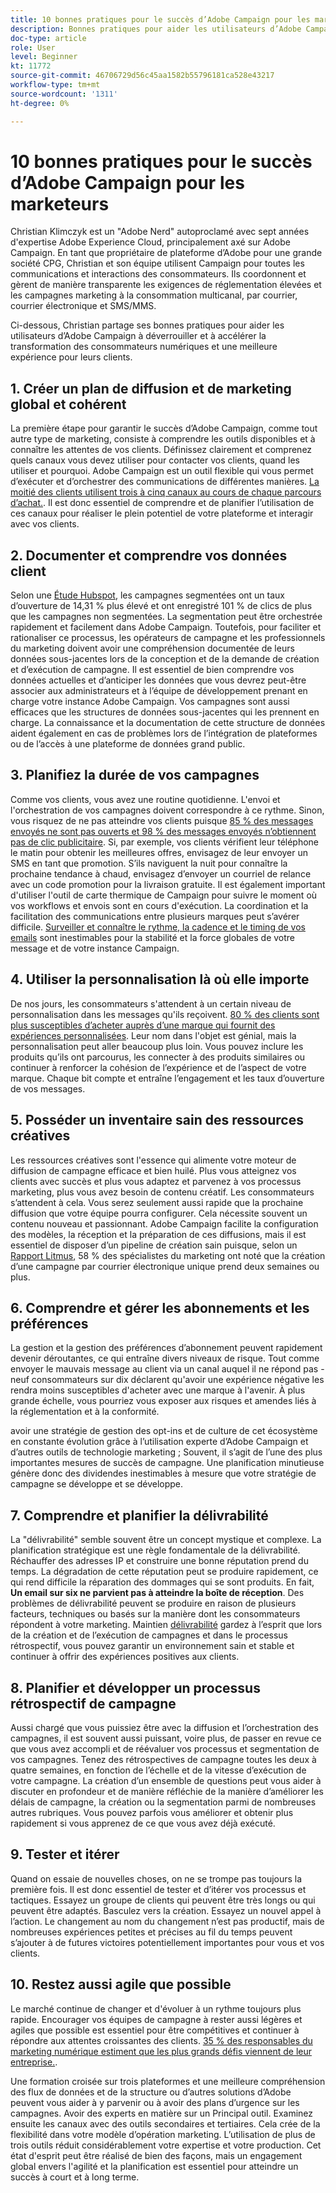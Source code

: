 ```yaml
---
title: 10 bonnes pratiques pour le succès d’Adobe Campaign pour les marketeurs
description: Bonnes pratiques pour aider les utilisateurs d’Adobe Campaign à déverrouiller et à accélérer la transformation des consommateurs numériques et une meilleure expérience pour leurs clients.
doc-type: article
role: User
level: Beginner
kt: 11772
source-git-commit: 46706729d56c45aa1582b55796181ca528e43217
workflow-type: tm+mt
source-wordcount: '1311'
ht-degree: 0%

---
```



# 10 bonnes pratiques pour le succès d’Adobe Campaign pour les marketeurs

Christian Klimczyk est un &quot;Adobe Nerd&quot; autoproclamé avec sept années d&#39;expertise Adobe Experience Cloud, principalement axé sur Adobe Campaign. En tant que propriétaire de plateforme d’Adobe pour une grande société CPG, Christian et son équipe utilisent Campaign pour toutes les communications et interactions des consommateurs. Ils coordonnent et gèrent de manière transparente les exigences de réglementation élevées et les campagnes marketing à la consommation multicanal, par courrier, courrier électronique et SMS/MMS.

Ci-dessous, Christian partage ses bonnes pratiques pour aider les utilisateurs d’Adobe Campaign à déverrouiller et à accélérer la transformation des consommateurs numériques et une meilleure expérience pour leurs clients.


## 1. Créer un plan de diffusion et de marketing global et cohérent

La première étape pour garantir le succès d’Adobe Campaign, comme tout autre type de marketing, consiste à comprendre les outils disponibles et à connaître les attentes de vos clients. Définissez clairement et comprenez quels canaux vous devez utiliser pour contacter vos clients, quand les utiliser et pourquoi. Adobe Campaign est un outil flexible qui vous permet d’exécuter et d’orchestrer des communications de différentes manières. [La moitié des clients utilisent trois à cinq canaux au cours de chaque parcours d’achat.](https://www.mckinsey.com/capabilities/operations/our-insights/redefine-the-omnichannel-approach-focus-on-what-truly-matters). Il est donc essentiel de comprendre et de planifier l’utilisation de ces canaux pour réaliser le plein potentiel de votre plateforme et interagir avec vos clients.


## 2. Documenter et comprendre vos données client

Selon une [Étude Hubspot](https://www.linkedin.com/pulse/customer-segmentation-effective-b2b-business-industry-sabreen), les campagnes segmentées ont un taux d’ouverture de 14,31 % plus élevé et ont enregistré 101 % de clics de plus que les campagnes non segmentées. La segmentation peut être orchestrée rapidement et facilement dans Adobe Campaign. Toutefois, pour faciliter et rationaliser ce processus, les opérateurs de campagne et les professionnels du marketing doivent avoir une compréhension documentée de leurs données sous-jacentes lors de la conception et de la demande de création et d’exécution de campagne. Il est essentiel de bien comprendre vos données actuelles et d’anticiper les données que vous devrez peut-être associer aux administrateurs et à l’équipe de développement prenant en charge votre instance Adobe Campaign. Vos campagnes sont aussi efficaces que les structures de données sous-jacentes qui les prennent en charge. La connaissance et la documentation de cette structure de données aident également en cas de problèmes lors de l’intégration de plateformes ou de l’accès à une plateforme de données grand public.


## 3. Planifiez la durée de vos campagnes

Comme vos clients, vous avez une routine quotidienne. L&#39;envoi et l&#39;orchestration de vos campagnes doivent correspondre à ce rythme. Sinon, vous risquez de ne pas atteindre vos clients puisque [85 % des messages envoyés ne sont pas ouverts et 98 % des messages envoyés n’obtiennent pas de clic publicitaire](https://www.validity.com/resource-center/state-of-email-2021/). Si, par exemple, vos clients vérifient leur téléphone le matin pour obtenir les meilleures offres, envisagez de leur envoyer un SMS en tant que promotion. S’ils naviguent la nuit pour connaître la prochaine tendance à chaud, envisagez d’envoyer un courriel de relance avec un code promotion pour la livraison gratuite. Il est également important d&#39;utiliser l&#39;outil de carte thermique de Campaign pour suivre le moment où vos workflows et envois sont en cours d&#39;exécution. La coordination et la facilitation des communications entre plusieurs marques peut s’avérer difficile. [Surveiller et connaître le rythme, la cadence et le timing de vos emails](https://experienceleaguecommunities.adobe.com/t5/adobe-campaign-classic-blogs/predictive-send-time-optimization-with-adobe-campaign/ba-p/561554) sont inestimables pour la stabilité et la force globales de votre message et de votre instance Campaign.


## 4. Utiliser la personnalisation là où elle importe

De nos jours, les consommateurs s&#39;attendent à un certain niveau de personnalisation dans les messages qu&#39;ils reçoivent. [80 % des clients sont plus susceptibles d’acheter auprès d’une marque qui fournit des expériences personnalisées](https://us.epsilon.com/power-of-me). Leur nom dans l&#39;objet est génial, mais la personnalisation peut aller beaucoup plus loin. Vous pouvez inclure les produits qu’ils ont parcourus, les connecter à des produits similaires ou continuer à renforcer la cohésion de l’expérience et de l’aspect de votre marque. Chaque bit compte et entraîne l’engagement et les taux d’ouverture de vos messages.


## 5. Posséder un inventaire sain des ressources créatives

Les ressources créatives sont l&#39;essence qui alimente votre moteur de diffusion de campagne efficace et bien huilé. Plus vous atteignez vos clients avec succès et plus vous adaptez et parvenez à vos processus marketing, plus vous avez besoin de contenu créatif. Les consommateurs s’attendent à cela. Vous serez seulement aussi rapide que la prochaine diffusion que votre équipe pourra configurer. Cela nécessite souvent un contenu nouveau et passionnant. Adobe Campaign facilite la configuration des modèles, la réception et la préparation de ces diffusions, mais il est essentiel de disposer d’un pipeline de création sain puisque, selon un [Rapport Litmus](https://www.litmus.com/resources/state-of-email/), 58 % des spécialistes du marketing ont noté que la création d’une campagne par courrier électronique unique prend deux semaines ou plus.


## 6. Comprendre et gérer les abonnements et les préférences

La gestion et la gestion des préférences d’abonnement peuvent rapidement devenir déroutantes, ce qui entraîne divers niveaux de risque. Tout comme envoyer le mauvais message au client via un canal auquel il ne répond pas - neuf consommateurs sur dix déclarent qu&#39;avoir une expérience négative les rendra moins susceptibles d&#39;acheter avec une marque à l&#39;avenir. À plus grande échelle, vous pourriez vous exposer aux risques et amendes liés à la réglementation et à la conformité.

avoir une stratégie de gestion des opt-ins et de culture de cet écosystème en constante évolution grâce à l’utilisation experte d’Adobe Campaign et d’autres outils de technologie marketing ; Souvent, il s’agit de l’une des plus importantes mesures de succès de campagne. Une planification minutieuse génère donc des dividendes inestimables à mesure que votre stratégie de campagne se développe et se développe.


## 7. Comprendre et planifier la délivrabilité

La &quot;délivrabilité&quot; semble souvent être un concept mystique et complexe. La planification stratégique est une règle fondamentale de la délivrabilité. Réchauffer des adresses IP et construire une bonne réputation prend du temps. La dégradation de cette réputation peut se produire rapidement, ce qui rend difficile la réparation des dommages qui se sont produits. En fait, **Un email sur six ne parvient pas à atteindre la boîte de réception**. Des problèmes de délivrabilité peuvent se produire en raison de plusieurs facteurs, techniques ou basés sur la manière dont les consommateurs répondent à votre marketing. Maintien [délivrabilité](https://business.adobe.com/products/campaign/email-deliverability.html) gardez à l’esprit que lors de la création et de l’exécution de campagnes et dans le processus rétrospectif, vous pouvez garantir un environnement sain et stable et continuer à offrir des expériences positives aux clients.


## 8. Planifier et développer un processus rétrospectif de campagne

Aussi chargé que vous puissiez être avec la diffusion et l’orchestration des campagnes, il est souvent aussi puissant, voire plus, de passer en revue ce que vous avez accompli et de réévaluer vos processus et segmentation de vos campagnes. Tenez des rétrospectives de campagne toutes les deux à quatre semaines, en fonction de l’échelle et de la vitesse d’exécution de votre campagne. La création d’un ensemble de questions peut vous aider à discuter en profondeur et de manière réfléchie de la manière d’améliorer les délais de campagne, la création ou la segmentation parmi de nombreuses autres rubriques. Vous pouvez parfois vous améliorer et obtenir plus rapidement si vous apprenez de ce que vous avez déjà exécuté.



## 9. Tester et itérer

Quand on essaie de nouvelles choses, on ne se trompe pas toujours la première fois. Il est donc essentiel de tester et d’itérer vos processus et tactiques. Essayez un groupe de clients qui peuvent être très longs ou qui peuvent être adaptés. Basculez vers la création. Essayez un nouvel appel à l’action. Le changement au nom du changement n’est pas productif, mais de nombreuses expériences petites et précises au fil du temps peuvent s’ajouter à de futures victoires potentiellement importantes pour vous et vos clients.



## 10. Restez aussi agile que possible

Le marché continue de changer et d&#39;évoluer à un rythme toujours plus rapide. Encourager vos équipes de campagne à rester aussi légères et agiles que possible est essentiel pour être compétitives et continuer à répondre aux attentes croissantes des clients. [35 % des responsables du marketing numérique estiment que les plus grands défis viennent de leur entreprise.](https://www.gartner.com/en/newsroom/press-releases/gartner-says-35--of-digital-marketing-leaders-believe-the-bigges).

Une formation croisée sur trois plateformes et une meilleure compréhension des flux de données et de la structure ou d’autres solutions d’Adobe peuvent vous aider à y parvenir ou à avoir des plans d’urgence sur les campagnes. Avoir des experts en matière sur un Principal outil. Examinez ensuite les canaux avec des outils secondaires et tertiaires. Cela crée de la flexibilité dans votre modèle d’opération marketing. L’utilisation de plus de trois outils réduit considérablement votre expertise et votre production. Cet état d&#39;esprit peut être réalisé de bien des façons, mais un engagement global envers l&#39;agilité et la planification est essentiel pour atteindre un succès à court et à long terme.
